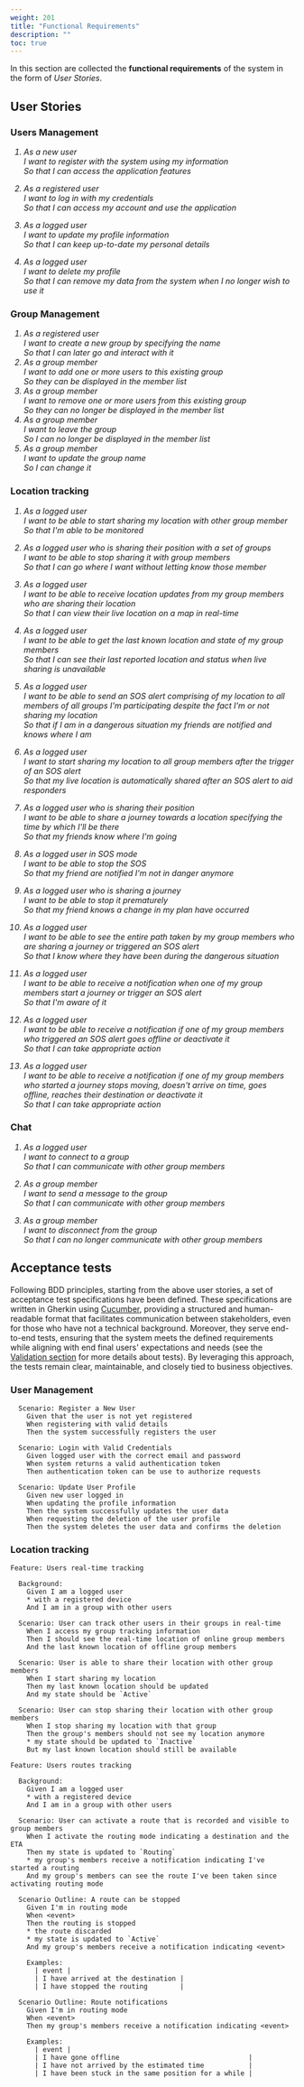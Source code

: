 ```yaml
---
weight: 201
title: "Functional Requirements"
description: ""
toc: true
---
```


In this section are collected the **functional requirements** of the system in the form of _User Stories_.

## User Stories

### Users Management

<em>

1. As a new user \
   I want to register with the system using my information \
   So that I can access the application features

2. As a registered user \
   I want to log in with my credentials \
   So that I can access my account and use the application

3. As a logged user \
   I want to update my profile information \
   So that I can keep up-to-date my personal details

4. As a logged user \
   I want to delete my profile \
   So that I can remove my data from the system when I no longer wish to use it

</em>

### Group Management

<em>

1. As a registered user \
   I want to create a new group by specifying the name \
   So that I can later go and interact with it
2. As a group member \
   I want to add one or more users to this existing group \
   So they can be displayed in the member list
3. As a group member \
   I want to remove one or more users from this existing group \
   So they can no longer be displayed in the member list
4. As a group member \
   I want to leave the group \
   So I can no longer be displayed in the member list
5. As a group member \
   I want to update the group name \
   So I can change it

</em>

### Location tracking

<em>

1. As a logged user \
   I want to be able to start sharing my location with other group member \
   So that I'm able to be monitored

2. As a logged user who is sharing their position with a set of groups \
   I want to be able to stop sharing it with group members \
   So that I can go where I want without letting know those member

3. As a logged user \
   I want to be able to receive location updates from my group members who are sharing their location \
   So that I can view their live location on a map in real-time

4. As a logged user \
   I want to be able to get the last known location and state of my group members \
   So that I can see their last reported location and status when live sharing is unavailable

5. As a logged user \
   I want to be able to send an SOS alert comprising of my location to all members of all groups I'm participating despite the fact I'm or not sharing my location \
   So that if I am in a dangerous situation my friends are notified and knows where I am

6. As a logged user \
   I want to start sharing my location to all group members after the trigger of an SOS alert \
   So that my live location is automatically shared after an SOS alert to aid responders

7. As a logged user who is sharing their position \
   I want to be able to share a journey towards a location specifying the time by which I'll be there \
   So that my friends know where I'm going

8. As a logged user in SOS mode \
   I want to be able to stop the SOS \
   So that my friend are notified I'm not in danger anymore

9. As a logged user who is sharing a journey \
   I want to be able to stop it prematurely \
   So that my friend knows a change in my plan have occurred

10. As a logged user \
    I want to be able to see the entire path taken by my group members who are sharing a journey or triggered an SOS alert \
    So that I know where they have been during the dangerous situation

11. As a logged user \
    I want to be able to receive a notification when one of my group members start a journey or trigger an SOS alert \
    So that I'm aware of it

12. As a logged user \
    I want to be able to receive a notification if one of my group members who triggered an SOS alert goes offline or deactivate it \
    So that I can take appropriate action

13. As a logged user \
    I want to be able to receive a notification if one of my group members who started a journey stops moving, doesn't arrive on time, goes offline, reaches their destination or deactivate it \
    So that I can take appropriate action

</em>

### Chat

<em>

1. As a logged user \
   I want to connect to a group \
   So that I can communicate with other group members

2. As a group member \
   I want to send a message to the group \
   So that I can communicate with other group members

3. As a group member \
   I want to disconnect from the group \
   So that I can no longer communicate with other group members

</em>

## Acceptance tests

Following BDD principles, starting from the above user stories, a set of acceptance test specifications have been defined.
These specifications are written in Gherkin using [Cucumber](https://cucumber.io), providing a structured and human-readable format that facilitates communication between stakeholders, even for those who have not a technical background.
Moreover, they serve end-to-end tests, ensuring that the system meets the defined requirements while aligning with end final users' expectations and needs (see the [Validation section](/docs/6-validation/validation/) for more details about tests).
By leveraging this approach, the tests remain clear, maintainable, and closely tied to business objectives.

### User Management

```gherkin
  Scenario: Register a New User
    Given that the user is not yet registered
    When registering with valid details
    Then the system successfully registers the user

  Scenario: Login with Valid Credentials
    Given logged user with the correct email and password
    When system returns a valid authentication token
    Then authentication token can be use to authorize requests

  Scenario: Update User Profile
    Given new user logged in
    When updating the profile information
    Then the system successfully updates the user data
    When requesting the deletion of the user profile
    Then the system deletes the user data and confirms the deletion
```

### Location tracking

```gherkin
Feature: Users real-time tracking

  Background:
    Given I am a logged user
    * with a registered device
    And I am in a group with other users

  Scenario: User can track other users in their groups in real-time
    When I access my group tracking information
    Then I should see the real-time location of online group members
    And the last known location of offline group members

  Scenario: User is able to share their location with other group members
    When I start sharing my location
    Then my last known location should be updated
    And my state should be `Active`

  Scenario: User can stop sharing their location with other group members
    When I stop sharing my location with that group
    Then the group's members should not see my location anymore
    * my state should be updated to `Inactive`
    But my last known location should still be available
```

```gherkin
Feature: Users routes tracking

  Background:
    Given I am a logged user
    * with a registered device
    And I am in a group with other users

  Scenario: User can activate a route that is recorded and visible to group members
    When I activate the routing mode indicating a destination and the ETA
    Then my state is updated to `Routing`
    * my group's members receive a notification indicating I've started a routing
    And my group's members can see the route I've been taken since activating routing mode

  Scenario Outline: A route can be stopped
    Given I'm in routing mode
    When <event>
    Then the routing is stopped
    * the route discarded
    * my state is updated to `Active`
    And my group's members receive a notification indicating <event>

    Examples:
      | event |
      | I have arrived at the destination |
      | I have stopped the routing        |

  Scenario Outline: Route notifications
    Given I'm in routing mode
    When <event>
    Then my group's members receive a notification indicating <event>

    Examples:  
      | event |
      | I have gone offline                                |
      | I have not arrived by the estimated time           |
      | I have been stuck in the same position for a while |
```
